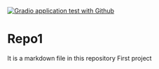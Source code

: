 [![Gradio application test with Github](https://github.com/SimoneGiaco/Repo1/actions/workflows/main.yml/badge.svg)](https://github.com/SimoneGiaco/Repo1/actions/workflows/main.yml)


# Repo1 
It is a markdown file in this repository
First project
